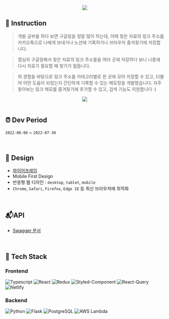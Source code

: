 <p align="center">
<a href="https://link-memo.netlify.app/">
<img src="https://user-images.githubusercontent.com/89760088/180961840-fb3afe8d-4bf5-4ead-977f-c5a474c317a6.png"/>
</a>
</p>

## 📝 Instruction

> 개발 공부를 하다 보면 구글링을 정말 많이 하는데, 이때 찾은 자료의 링크 주소를 카카오톡으로 나에게 보내거나 노션에 기록하거나 브라우저 즐겨찾기에 저장합니다.

> 열심히 구글링해서 찾은 자료의 링크 주소들을 여러 곳에 저장하다 보니 나중에 다시 자료가 필요할 때 찾기가 힘듭니다.

> 위 경험을 바탕으로 링크 주소를 카테고리별로 한 곳에 모아 저장할 수 있고, 더불어 어떤 도움이 되었는지 간단하게 기록할 수 있는 메모장을 개발했습니다. 자주 찾아보는 링크 메모를 즐겨찾기에 추가할 수 있고, 검색 기능도 지원합니다 :)

<div align="center">
  <img src="https://user-images.githubusercontent.com/89760088/189578714-79bb7af8-2b42-43af-bcf4-09edd808017d.gif"/>
</div>

<br/>

## ⏰ Dev Period

`2022-06-06` ~ `2022-07-30`

<br/>

## 💅 Design

- [와이어프레임](https://www.figma.com/file/hg9Km0N47f3xC2M2Kk3lRh/Link-Memo)
- Mobile First Design
- 반응형 웹 디자인 : `desktop`, `tablet`, `mobile`
- `Chrome`, `Safari`, `Firefox`, `Edge IE` 등 최신 브라우저에 최적화

<br/>

## 📬API

- [Swagger 문서](https://dsdm1cnijd.execute-api.ap-northeast-2.amazonaws.com/dev/api-docs)

<br/>

## 🔨 Tech Stack

### Frontend

<img alt="Typescript" src ="https://img.shields.io/badge/TypeScript-3178C6.svg?&logo=JavaScript&logoColor=white"/> <img alt="React" src ="https://img.shields.io/badge/React-61DAFB.svg?&logo=React&logoColor=white"/>
<img alt="Redux" src ="https://img.shields.io/badge/Redux-764ABC.svg?&logo=Redux&logoColor=white"/>
<img alt="Styled-Component" src ="https://img.shields.io/badge/Styled Components-DB7093.svg?&logo=styled-components&logoColor=white"/>
<img alt="React-Query" src ="https://img.shields.io/badge/React Query-FF4154.svg?&logo=React Query&logoColor=white"/>
<img alt="Netlify" src ="https://img.shields.io/badge/Netlify-00C7B7.svg?&logo=Netlify&logoColor=white"/>

### Backend

<img alt="Python" src ="https://img.shields.io/badge/Python-3776AB.svg?&logo=Python&logoColor=white"/> <img alt="Flask" src ="https://img.shields.io/badge/Flask-000000.svg?&logo=Flask&logoColor=white"/> <img alt="PostgreSQL" src ="https://img.shields.io/badge/PostgreSQL-4169E1.svg?&logo=PostgreSQL&logoColor=white"/>
<img alt="AWS Lambda" src ="https://img.shields.io/badge/AWS Lambda-FF9900.svg?&logo=AWS Lambda&logoColor=white"/>
